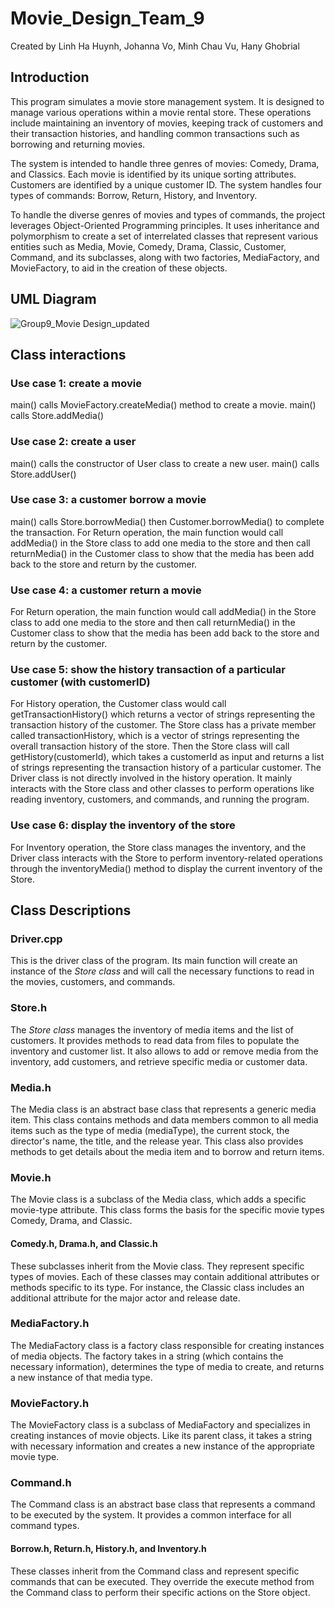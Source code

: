 # Movie_Design_Team_9
Created by Linh Ha Huynh, Johanna Vo, Minh Chau Vu, Hany Ghobrial
## Introduction
This program simulates a movie store management system. It is designed to manage various operations within a movie rental store. These operations include maintaining an inventory of movies, keeping track of customers and their transaction histories, and handling common transactions such as borrowing and returning movies. 

The system is intended to handle three genres of movies: Comedy, Drama, and Classics. Each movie is identified by its unique sorting attributes. Customers are identified by a unique customer ID. The system handles four types of commands: Borrow, Return, History, and Inventory. 

To handle the diverse genres of movies and types of commands, the project leverages Object-Oriented Programming principles. It uses inheritance and polymorphism to create a set of interrelated classes that represent various entities such as Media, Movie, Comedy, Drama, Classic, Customer, Command, and its subclasses, along with two factories, MediaFactory, and MovieFactory, to aid in the creation of these objects.

## UML Diagram
![Group9_Movie Design_updated](https://github.com/johannavo97/Movie_Design_Team/assets/100493934/cb553109-838a-447b-b191-d43e61c675d9)

## Class interactions
### Use case 1: create a movie
main() calls MovieFactory.createMedia() method to create a movie.
main() calls Store.addMedia() 

### Use case 2: create a user
main() calls the constructor of User class to create a new user.
main() calls Store.addUser() 

### Use case 3: a customer borrow a movie
main() calls Store.borrowMedia() then Customer.borrowMedia() to complete the transaction.
For Return operation, the main function would call addMedia() in the Store class to add one media to the store and then call returnMedia() in the Customer class to show that the media has been add back to the store and return by the customer.

### Use case 4: a customer return a movie
For Return operation, the main function would call addMedia() in the Store class to add one media to the store and then call returnMedia() in the Customer class to show that the media has been add back to the store and return by the customer.

### Use case 5: show the history transaction of a particular customer (with customerID)
For History operation, the Customer class would call getTransactionHistory() which returns a vector of strings representing the transaction history of the customer. The Store class has a private member called transactionHistory, which is a vector of strings representing the overall transaction history of the store. Then the Store class will call getHistory(customerId), which takes a customerId as input and returns a list of strings representing the transaction history of a particular customer. The Driver class is not directly involved in the history operation. It mainly interacts with the Store class and other classes to perform operations like reading inventory, customers, and commands, and running the program.

### Use case 6: display the inventory of the store
For Inventory operation, the Store class manages the inventory, and the Driver class interacts with the Store to perform inventory-related operations through the inventoryMedia() method to display the current inventory of the Store.

## Class Descriptions
### Driver.cpp
This is the driver class of the program. Its main function will create an instance of the _Store class_ and will call the necessary functions to read in the movies, customers, and commands.

### Store.h
The _Store class_ manages the inventory of media items and the list of customers. It provides methods to read data from files to populate the inventory and customer list. It also allows to add or remove media from the inventory, add customers, and retrieve specific media or customer data.

### Media.h
The Media class is an abstract base class that represents a generic media item. This class contains methods and data members common to all media items such as the type of media (mediaType), the current stock, the director's name, the title, and the release year. This class also provides methods to get details about the media item and to borrow and return items.

### Movie.h
The Movie class is a subclass of the Media class, which adds a specific movie-type attribute. This class forms the basis for the specific movie types Comedy, Drama, and Classic.

#### Comedy.h, Drama.h, and Classic.h
These subclasses inherit from the Movie class. They represent specific types of movies. Each of these classes may contain additional attributes or methods specific to its type. For instance, the Classic class includes an additional attribute for the major actor and release date.

### MediaFactory.h
The MediaFactory class is a factory class responsible for creating instances of media objects. The factory takes in a string (which contains the necessary information), determines the type of media to create, and returns a new instance of that media type.

### MovieFactory.h
The MovieFactory class is a subclass of MediaFactory and specializes in creating instances of movie objects. Like its parent class, it takes a string with necessary information and creates a new instance of the appropriate movie type.

### Command.h
The Command class is an abstract base class that represents a command to be executed by the system. It provides a common interface for all command types.

#### Borrow.h, Return.h, History.h, and Inventory.h
These classes inherit from the Command class and represent specific commands that can be executed. They override the execute method from the Command class to perform their specific actions on the Store object.


